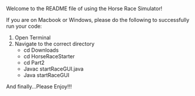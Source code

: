 Welcome to the README file of using the Horse Race Simulator!

If you are on Macbook or Windows, please do the following to successfully run your code:

1. Open Terminal
2. Navigate to the correct directory
   - cd Downloads
   - cd HorseRaceStarter
   - cd Part2
   - Javac startRaceGUI.java
   - Java startRaceGUI


And finally...Please Enjoy!!!

